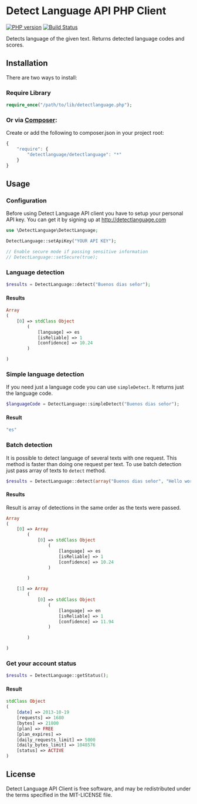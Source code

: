 Detect Language API PHP Client
========

[![PHP version](https://badge.fury.io/ph/detectlanguage%2Fdetectlanguage.svg)](https://badge.fury.io/ph/detectlanguage%2Fdetectlanguage)
[![Build Status](https://secure.travis-ci.org/detectlanguage/detectlanguage-php.svg)](http://travis-ci.org/detectlanguage/detectlanguage-php)

Detects language of the given text. Returns detected language codes and scores.


## Installation

There are two ways to install:

### Require Library

```php
require_once("/path/to/lib/detectlanguage.php");
```

### Or via [Composer](http://getcomposer.org/):

Create or add the following to composer.json in your project root:
```javascript
{
    "require": {
        "detectlanguage/detectlanguage": "*"
    }
}
```

## Usage

### Configuration

Before using Detect Language API client you have to setup your personal API key.
You can get it by signing up at http://detectlanguage.com

```php
use \DetectLanguage\DetectLanguage;

DetectLanguage::setApiKey("YOUR API KEY");

// Enable secure mode if passing sensitive information
// DetectLanguage::setSecure(true);
```

### Language detection

```php
$results = DetectLanguage::detect("Buenos dias señor");
```

#### Results

```php
Array
(
    [0] => stdClass Object
        (
            [language] => es
            [isReliable] => 1
            [confidence] => 10.24
        )

)
```

### Simple language detection

If you need just a language code you can use `simpleDetect`. It returns just the language code.

```php
$languageCode = DetectLanguage::simpleDetect("Buenos dias señor");
```

#### Result

```php
"es"
```

### Batch detection

It is possible to detect language of several texts with one request.
This method is faster than doing one request per text.
To use batch detection just pass array of texts to `detect` method.

```php
$results = DetectLanguage::detect(array("Buenos dias señor", "Hello world"));
```

#### Results

Result is array of detections in the same order as the texts were passed.

```php
Array
(
    [0] => Array
        (
            [0] => stdClass Object
                (
                    [language] => es
                    [isReliable] => 1
                    [confidence] => 10.24
                )

        )

    [1] => Array
        (
            [0] => stdClass Object
                (
                    [language] => en
                    [isReliable] => 1
                    [confidence] => 11.94
                )

        )

)
```

### Get your account status

```php
$results = DetectLanguage::getStatus();
```

#### Result

```php
stdClass Object
(
    [date] => 2013-10-19
    [requests] => 1680
    [bytes] => 21800
    [plan] => FREE
    [plan_expires] =>
    [daily_requests_limit] => 5000
    [daily_bytes_limit] => 1048576
    [status] => ACTIVE
)
```

## License

Detect Language API Client is free software, and may be redistributed under the terms specified in the MIT-LICENSE file.
